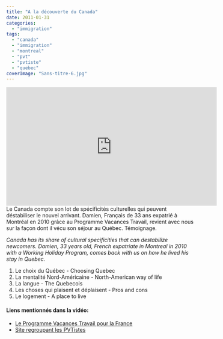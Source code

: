 ```yaml
---
title: "A la découverte du Canada"
date: 2011-01-31
categories: 
  - "immigration"
tags: 
  - "canada"
  - "immigration"
  - "montreal"
  - "pvt"
  - "pvtiste"
  - "quebec"
coverImage: "Sans-titre-6.jpg"
---
```

<center>
<iframe width="560" height="315" src="https://www.youtube.com/embed/gnWCBlryroA" frameborder="0" allowfullscreen></iframe>
</center>
Le Canada compte son lot de spécificités culturelles qui peuvent déstabiliser le nouvel arrivant. Damien, Français de 33 ans expatrié à Montréal en 2010 grâce au Programme Vacances Travail, revient avec nous sur la façon dont il vécu son séjour au Québec. Témoignage.

_Canada has its share of cultural specificities that can destabilize newcomers. Damien, 33 years old, French expatriate in Montreal in 2010 with a Working Holiday Program, comes back with us on how he lived his stay in Quebec._

1. Le choix du Québec - Choosing Quebec
2. La mentalité Nord-Américaine - North-American way of life
3. La langue - The Quebecois
4. Les choses qui plaisent et déplaisent - Pros and cons
5. Le logement - A place to live

#### Liens mentionnés dans la vidéo:

- [Le Programme Vacances Travail pour la France](http://www.cic.gc.ca/iec-eic/ "Expérience internationale Canada")
- [Site regroupant les PVTistes](http://www.pvtistes.net)
